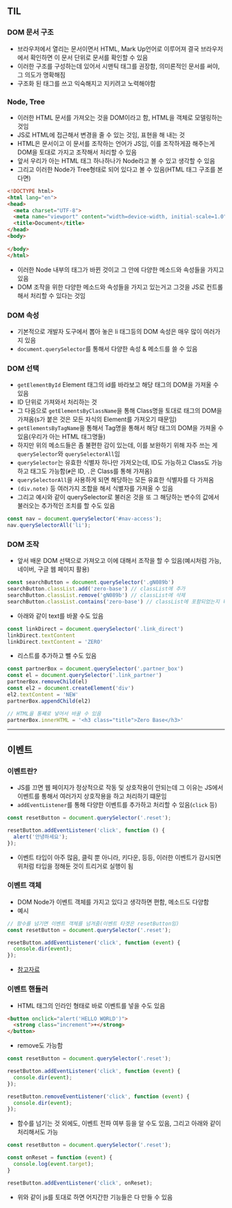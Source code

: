 ## TIL

### DOM 문서 구조
- 브라우저에서 열리는 문서이면서 HTML, Mark Up언어로 이루어져 결국 브라우저에서 확인하면 이 문서 단위로 문서를 확인할 수 있음
- 이러한 구조를 구성하는데 있어서 시맨틱 태그를 권장함, 의미론적인 문서를 써야, 그 의도가 명확해짐
- 구조화 된 태그를 쓰고 익숙해지고 지키려고 노력해야함

### Node, Tree
- 이러한 HTML 문서를 가져오는 것을 DOM이라고 함, HTML을 객체로 모델링하는 것임
- JS로 HTML에 접근해서 변경을 줄 수 있는 것임, 표현을 해 내는 것
- HTML은 문서이고 이 문서를 조작하는 언어가 JS임, 이를 조작하게끔 해주는게 DOM을 토대로 가지고 조작해서 처리할 수 있음
- 앞서 우리가 아는 HTML 태그 하나하나가 Node라고 볼 수 있고 생각할 수 있음
- 그리고 이러한 Node가 Tree형태로 되어 있다고 볼 수 있음(HTML 태그 구조를 본다면)
```html
<!DOCTYPE html>
<html lang="en">
<head>
  <meta charset="UTF-8">
  <meta name="viewport" content="width=device-width, initial-scale=1.0">
  <title>Document</title>
</head>
<body>
  
</body>
</html>
```
- 이러한 Node 내부의 태그가 바뀐 것이고 그 안에 다양한 메소드와 속성들을 가지고 있음
- DOM 조작을 위한 다양한 메소드와 속성들을 가지고 있는거고 그것을 JS로 컨트롤해서 처리할 수 있다는 것임

### DOM 속성
- 기본적으로 개발자 도구에서 뽑아 놓은 li 태그등의 DOM 속성은 매우 많이 여러가지 있음
- `document.querySelector`를 통해서 다양한 속성 & 메소드를 쓸 수 있음

### DOM 선택
- `getElementById` Element 태그의 id를 바라보고 해당 태그의 DOM을 가져올 수 있음
- ID 단위로 가져와서 처리하는 것
- 그 다음으로 `getElementsByClassName`을 통해 Class명을 토대로 태그의 DOM을 가져옴(s가 붙은 것은 모든 자식의 Element를 가져오기 때문임)
- `getElementsByTagName`을 통해서 Tag명을 통해서 해당 태그의 DOM을 가져올 수 있음(우리가 아는 HTML 태그명들)
- 하지만 위의 메소드들은 좀 불편한 감이 있는데, 이를 보완하기 위해 자주 쓰는 게 `querySelector`와 `querySelectorAll`임
- `querySelector`는 유효한 식별자 하나만 가져오는데, ID도 가능하고 Class도 가능하고 태그도 가능함(`#`은 ID, `.`은 Class를 통해 가져옴)
- `querySelectorAll`을 사용하게 되면 해당하는 모든 유효한 식별자를 다 가져옴
- `(div.note)` 등 여러가지 조합을 해서 식별자를 가져올 수 있음
- 그리고 예시와 같이 querySelector로 불러온 것을 또 그 해당하는 변수의 값에서 불러오는 추가적인 조치를 할 수도 있음
```js
const nav = document.querySelector('#nav-access');
nav.querySelectorAll('li');
```

### DOM 조작
- 앞서 배운 DOM 선택으로 가져오고 이에 대해서 조작을 할 수 있음(예시처럼 가능, 네이버, 구글 웹 페이지 활용)
```js
const searchButton = document.querySelector('.gN089b')
searchButton.classList.add('zero-base') // classList에 추가
searchButton.classList.remove('gN089b') // classList에 삭제
searchButton.classList.contains('zero-base') // classList에 포함되었는지 확인
```
- 아래와 같이 text를 바꿀 수도 있음
```js
const linkDirect = document.querySelector('.link_direct')
linkDirect.textContent
linkDirect.textContent = 'ZERO'
```
- 리스트를 추가하고 뺄 수도 있음
```js
const partnerBox = document.querySelector('.partner_box')
const el = document.querySelector('.link_partner')
partnerBox.removeChild(el)
const el2 = document.createElement('div')
el2.textContent = 'NEW'
partnerBox.appendChild(el2)

// HTML을 통쨰로 넣어서 바꿀 수 있음
partnerBox.innerHTML = '<h3 class="title">Zero Base</h3>'
```

----- 
## 이벤트

### 이벤트란?
- JS를 끄면 웹 페이지가 정상적으로 작동 및 상호작용이 안되는데 그 이유는 JS에서 이벤트를 통해서 여러가지 상호작용을 하고 처리하기 떄문임
- `addEventListener`를 통해 다양한 이벤트를 추가하고 처리할 수 있음(`click` 등)
```js
const resetButton = document.querySelector('.reset');

resetButton.addEventListener('click', function () {
  alert('안녕하세요');
});
```
- 이벤트 타입이 아주 많음, 클릭 뿐 아니라, 키다운, 등등, 이러한 이벤트가 감시되면 위처럼 타입을 정해둔 것이 트리거로 실행이 됨

### 이벤트 객체
- DOM Node가 이벤트 객체를 가지고 있다고 생각하면 편함, 메소드도 다양함
- 예시
```js
// 함수를 넘기면 이벤트 객체를 넘겨줌(이벤트 타겟은 resetButton임)
const resetButton = document.querySelector('.reset');

resetButton.addEventListener('click', function (event) {
  console.dir(event);
});
```
- [참고자료](https://developer.mozilla.org/ko/docs/Web/API/Event)

### 이벤트 핸들러
- HTML 태그의 인라인 형태로 바로 이벤트를 넣을 수도 있음
```html
<button onclick="alert('HELLO WORLD')">
  <strong class="increment">+</strong>
</button>
```
- remove도 가능함
```js
const resetButton = document.querySelector('.reset');

resetButton.addEventListener('click', function (event) {
  console.dir(event);
});

resetButton.removeEventListener('click', function (event) {
  console.dir(event);
});
```
- 함수를 넘기는 것 외에도, 이벤트 전파 여부 등을 알 수도 있음, 그리고 아래와 같이 처리해서도 가능
```js
const resetButton = document.querySelector('.reset');

const onReset = function (event) {
  console.log(event.target);
}

resetButton.addEventListener('click', onReset);
```
- 위와 같이 js를 토대로 하면 어지간한 기능들은 다 만들 수 있음
